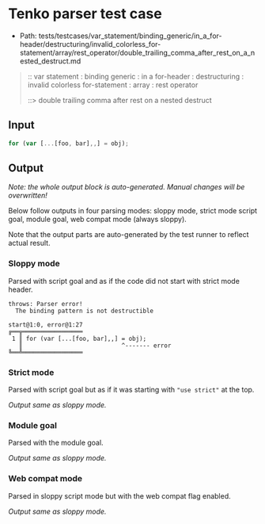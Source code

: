 # Tenko parser test case

- Path: tests/testcases/var_statement/binding_generic/in_a_for-header/destructuring/invalid_colorless_for-statement/array/rest_operator/double_trailing_comma_after_rest_on_a_nested_destruct.md

> :: var statement : binding generic : in a for-header : destructuring : invalid colorless for-statement : array : rest operator
>
> ::> double trailing comma after rest on a nested destruct

## Input

`````js
for (var [...[foo, bar],,] = obj);
`````

## Output

_Note: the whole output block is auto-generated. Manual changes will be overwritten!_

Below follow outputs in four parsing modes: sloppy mode, strict mode script goal, module goal, web compat mode (always sloppy).

Note that the output parts are auto-generated by the test runner to reflect actual result.

### Sloppy mode

Parsed with script goal and as if the code did not start with strict mode header.

`````
throws: Parser error!
  The binding pattern is not destructible

start@1:0, error@1:27
╔══╦═════════════════
 1 ║ for (var [...[foo, bar],,] = obj);
   ║                            ^------- error
╚══╩═════════════════

`````

### Strict mode

Parsed with script goal but as if it was starting with `"use strict"` at the top.

_Output same as sloppy mode._

### Module goal

Parsed with the module goal.

_Output same as sloppy mode._

### Web compat mode

Parsed in sloppy script mode but with the web compat flag enabled.

_Output same as sloppy mode._
